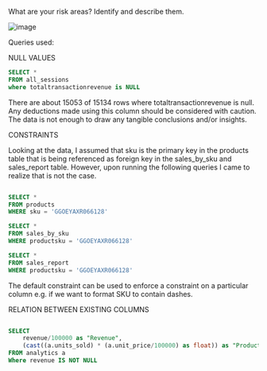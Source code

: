 What are your risk areas? Identify and describe them.

![image](https://github.com/Zarmeena667/SQL-Project1-LHL/assets/145514413/8fe89ca1-a1d6-4da3-875f-7f82084f0b44)

Queries used:

NULL VALUES

```sql
SELECT * 
FROM all_sessions
where totaltransactionrevenue is NULL
```

There are about 15053 of 15134 rows where totaltransactionrevenue is null. Any deductions made using this column should be considered with caution. The data is not enough to draw any tangible conclusions and/or insights. 

CONSTRAINTS

Looking at the data, I assumed that sku is the primary key in the products table that is being referenced as foreign key in the sales_by_sku and sales_report table. However, upon running the following queries I came to realize that is not the case.

```sql

SELECT * 
FROM products
WHERE sku = 'GGOEYAXR066128'

SELECT * 
FROM sales_by_sku
WHERE productsku = 'GGOEYAXR066128'

SELECT * 
FROM sales_report
WHERE productsku = 'GGOEYAXR066128'
```

The default constraint can be used to enforce a constraint on a particular column e.g. if we want to format SKU to contain dashes. 

RELATION BETWEEN EXISTING COLUMNS

```sql

SELECT
    revenue/100000 as "Revenue", 
    (cast((a.units_sold) * (a.unit_price/100000) as float)) as "ProductPrice"
FROM analytics a
Where revenue IS NOT NULL

```


